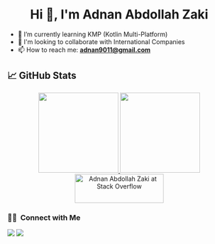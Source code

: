 <h1 align="center">Hi 👋, I'm Adnan Abdollah Zaki</h1>

- 🌱 I’m currently learning KMP (Kotlin Multi-Platform)
- 👯 I'm looking to collaborate with International Companies
- 📫 How to reach me: **adnan9011@gmail.com**


## &#x1f4c8; GitHub Stats

<p align="center">
<a href="https://github.com/adnan9011">
  <img height="180em" src="https://github-readme-stats-eight-theta.vercel.app/api?username=adnan9011&show_icons=true&theme=algolia&include_all_commits=true&count_private=true"/>
  <img height="180em" src="https://github-readme-stats-eight-theta.vercel.app/api/top-langs/?username=adnan9011&layout=compact&langs_count=8&theme=algolia"/>
</a>
<a href="https://stackoverflow.com/users/1367344/adnan-abdollah-zaki"><img src="https://stackoverflow.com/users/flair/1367344.png?theme=clean" width="200" height="65" alt="Adnan Abdollah Zaki at Stack Overflow" title="Adnan Abdollah Zaki at Stack Overflow" align="top"></a>
</p>

### 🤝🏻 &nbsp;Connect with Me

<p>
<a href="https://linkedin.com/in/adnan9011"><img src="https://img.shields.io/badge/-adnan9011-0077B5?style=flat&logo=Linkedin&logoColor=white"/></a>
<a href="mailto:adnan9011@gmail.com"><img src="https://img.shields.io/badge/-adnan9011@gmail.com-D14836?style=flat&logo=Gmail&logoColor=white"/></a>
</p>

